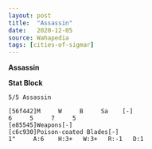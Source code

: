 ```yaml
---
layout: post
title:  "Assassin"
date:   2020-12-05
source: Wahapedia
tags: [cities-of-sigmar]
---
```


**Assassin**

**Stat Block**
```
5/5 Assassin
```

```
[56f442]M     W     B     Sa    [-]
6     5     7     5     
[e85545]Weapons[-]
[c6c930]Poison-coated Blades[-]
1"     A:6    H:3+   W:3+   R:-1   D:1   
```


